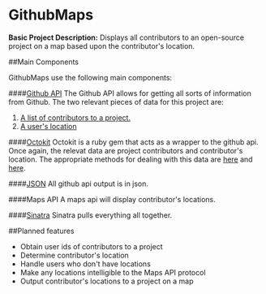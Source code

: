 GithubMaps
==========

**Basic Project Description:** Displays all contributors to an open-source project on a map based upon the contributor's location.	
	
##Main Components

GithubMaps use the following main components:

####[Github API](http://developer.github.com/)
The Github API allows for getting all sorts of information from Github. The two relevant pieces of data for this project are:

1. [A list of contributors to a project.](http://developer.github.com/v3/repos/#list-contributors)
2. [A user's location](http://developer.github.com/v3/users/)

####[Octokit](https://github.com/pengwynn/octokit)
Octokit is a ruby gem that acts as a wrapper to the github api. Once again, the relevat data are project contributors and contributor's location. The appropriate methods for dealing with this data are [here](https://github.com/pengwynn/octokit/blob/master/lib/octokit/client/repositories.rb) and [here](https://github.com/pengwynn/octokit/blob/master/lib/octokit/client/users.rb). 

####[JSON](https://github.com/flori/json)
All github api output is in json. 

####Maps API
A maps api will display contributor's locations.

####[Sinatra](http://www.sinatrarb.com/)
Sinatra pulls everything all together.


##Planned features
* Obtain user ids of contributors to a project
* Determine contributor's location
* Handle users who don't have locations
* Make any locations intelligible to the Maps API protocol
* Output contributor's locations to a project on a map
